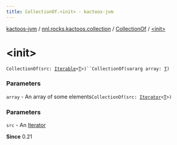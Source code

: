 ```yaml
---
title: CollectionOf.<init> - kactoos-jvm
---
```


[kactoos-jvm](../../index.html) / [nnl.rocks.kactoos.collection](../index.html) / [CollectionOf](index.html) / [&lt;init&gt;](./-init-.html)

# &lt;init&gt;

`CollectionOf(src: `[`Iterable`](https://kotlinlang.org/api/latest/jvm/stdlib/kotlin.collections/-iterable/index.html)`<`[`T`](index.html#T)`>)``CollectionOf(vararg array: `[`T`](index.html#T)`)`

### Parameters

`array` - An array of some elements`CollectionOf(src: `[`Iterator`](https://kotlinlang.org/api/latest/jvm/stdlib/kotlin.collections/-iterator/index.html)`<`[`T`](index.html#T)`>)`

### Parameters

`src` - An [Iterator](https://kotlinlang.org/api/latest/jvm/stdlib/kotlin.collections/-iterator/index.html)

**Since**
0.21

